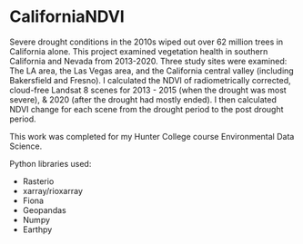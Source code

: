 # CaliforniaNDVI
Severe drought conditions in the 2010s wiped out over 62 million trees in California alone.
This project examined vegetation health in southern California and Nevada from 2013-2020. 
Three study sites were examined: The LA area, the Las Vegas area, and the California central valley (including Bakersfield and Fresno).
I calculated the NDVI of radiometrically corrected, cloud-free Landsat 8 scenes for 2013 - 2015 (when the drought was most severe), & 2020 (after the drought had mostly ended). I then calculated NDVI change for each scene from the drought period to the post drought period.


This work was completed for my Hunter College course Environmental Data Science.


Python libraries used:


* Rasterio
* xarray/rioxarray
* Fiona
* Geopandas
* Numpy
* Earthpy
